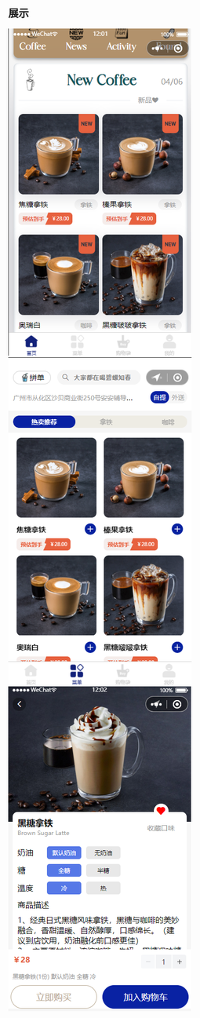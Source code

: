 ## 展示
![输入图片说明](miniprogram/assets/images/yuechahome.png)
![输入图片说明](miniprogram/assets/images/yuechacate.png)
![输入图片说明](miniprogram/assets/images/yuechapro.png)